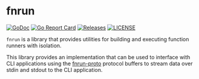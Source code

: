 # fnrun

[![GoDoc](https://godoc.org/github.com/tessellator/fnrun?status.svg)](https://godoc.org/github.com/tessellator/fnrun)
[![Go Report Card](https://goreportcard.com/badge/tessellator/fnrun)](https://goreportcard.com/report/tessellator/fnrun)
[![Releases](https://img.shields.io/github/v/tag/tessellator/fnrun?include_prereleases&sort=semver)](https://github.com/tessellator/fnrun/releases)
[![LICENSE](https://img.shields.io/github/license/tessellator/fnrun.svg)](https://github.com/tessellator/fnrun/blob/master/LICENSE)

`fnrun` is a library that provides utilities for building and executing
function runners with isolation.

This library provides an implementation that can be used to interface with CLI
applications using the [fnrun-proto](https://github.com/tessellator/fnrun-proto)
protocol buffers to stream data over stdin and stdout to the CLI application.
